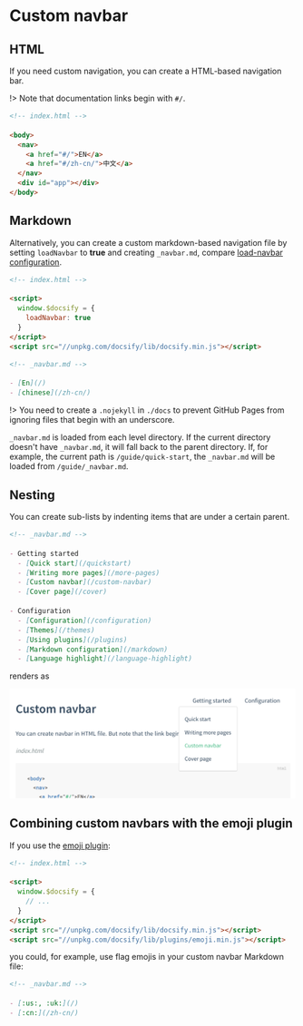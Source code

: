 # Custom navbar

## HTML

If you need custom navigation, you can create a HTML-based navigation bar.

!> Note that documentation links begin with `#/`.

```html
<!-- index.html -->

<body>
  <nav>
    <a href="#/">EN</a>
    <a href="#/zh-cn/">中文</a>
  </nav>
  <div id="app"></div>
</body>
```

## Markdown

Alternatively, you can create a custom markdown-based navigation file by setting `loadNavbar` to **true** and creating `_navbar.md`, compare [load-navbar configuration](configuration#load-navbar).

```html
<!-- index.html -->

<script>
  window.$docsify = {
    loadNavbar: true
  }
</script>
<script src="//unpkg.com/docsify/lib/docsify.min.js"></script>
```

```markdown
<!-- _navbar.md -->

- [En](/)
- [chinese](/zh-cn/)
```

!> You need to create a `.nojekyll` in `./docs` to prevent GitHub Pages from ignoring files that begin with an underscore.

`_navbar.md` is loaded from each level directory. If the current directory doesn't have `_navbar.md`, it will fall back to the parent directory. If, for example, the current path is `/guide/quick-start`,  the `_navbar.md` will be loaded from `/guide/_navbar.md`.

## Nesting

You can create sub-lists by indenting items that are under a certain parent.

```markdown
<!-- _navbar.md -->

- Getting started
  - [Quick start](/quickstart)
  - [Writing more pages](/more-pages)
  - [Custom navbar](/custom-navbar)
  - [Cover page](/cover)

- Configuration
  - [Configuration](/configuration)
  - [Themes](/themes)
  - [Using plugins](/plugins)
  - [Markdown configuration](/markdown)
  - [Language highlight](/language-highlight)
```

renders as

![Nesting navbar](_images/nested-navbar.png "Nesting navbar")

## Combining custom navbars with the emoji plugin

If you use the [emoji plugin](plugins#emoji):

```html
<!-- index.html -->

<script>
  window.$docsify = {
    // ...
  }
</script>
<script src="//unpkg.com/docsify/lib/docsify.min.js"></script>
<script src="//unpkg.com/docsify/lib/plugins/emoji.min.js"></script>
```

you could, for example, use flag emojis in your custom navbar Markdown file:

```markdown
<!-- _navbar.md -->

- [:us:, :uk:](/)
- [:cn:](/zh-cn/)
```
